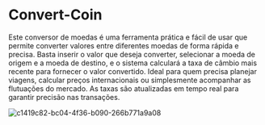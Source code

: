 # Convert-Coin
Este conversor de moedas é uma ferramenta prática e fácil de usar que permite converter valores entre diferentes moedas de forma rápida e precisa. Basta inserir o valor que deseja converter, selecionar a moeda de origem e a moeda de destino, e o sistema calculará a taxa de câmbio mais recente para fornecer o valor convertido. Ideal para quem precisa planejar viagens, calcular preços internacionais ou simplesmente acompanhar as flutuações do mercado. As taxas são atualizadas em tempo real para garantir precisão nas transações.

![c1419c82-bc04-4f36-b090-266b771a9a08](https://github.com/user-attachments/assets/86e9d268-9226-45b1-a01d-1e72f5c80b17)
